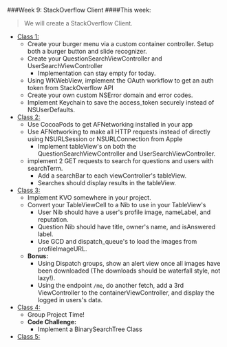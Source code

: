 ###Week 9: StackOverflow Client
####This week:
> We will create a StackOverflow Client.

  * [Class 1:](class-1/)
  	* Create your burger menu via a custom container controller. Setup both a burger button and slide recognizer.
    * Create your QuestionSearchViewController and UserSearchViewController
      * Implementation can stay empty for today.
    * Using WKWebView, implement the OAuth workflow to get an auth token from StackOverflow API
    * Create your own custom NSError domain and error codes.
    * Implement Keychain to save the access_token securely instead of NSUserDefaults.
  * [Class 2:](class-2/)
  	* Use CocoaPods to get AFNetworking installed in your app
    * Use AFNetworking to make all HTTP requests instead of directly using NSURLSession or NSURLConnection from Apple
      * Implement tableView's on both the QuestionSearchViewController and UserSearchViewController.
    * implement 2 GET requests to search for questions and users with searchTerm.
      * Add a searchBar to each viewController's tableView.
      * Searches should display results in the tableView.
  * [Class 3:](class-3/)
    * Implement KVO somewhere in your project.
    * Convert your TableViewCell to a Nib to use in your TableView's
      * User Nib should have a user's profile image, nameLabel, and reputation.
      * Question Nib should have title, owner's name, and isAnswered label.
      * Use GCD and dispatch_queue's to load the images from profileImageURL.
    * **Bonus:**
      * Using Dispatch groups, show an alert view once all images have been downloaded (The downloads should be waterfall style, not lazy!).
      * Using the endpoint `/me`, do another fetch, add a 3rd ViewController to the containerViewController, and display the logged in users's data.
  * [Class 4:](class-4/)
    * Group Project Time!
	* **Code Challenge:**
		* Implement a BinarySearchTree Class
  * [Class 5:](class-5/)
